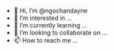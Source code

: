 - 👋 Hi, I’m @ngochandayne
- 👀 I’m interested in ...
- 🌱 I’m currently learning ...
- 💞️ I’m looking to collaborate on ...
- 📫 How to reach me ...

<!---
ngochandayne/ngochandayne is a ✨ special ✨ repository because its `README.md` (this file) appears on your GitHub profile.
You can click the Preview link to take a look at your changes.
--->
